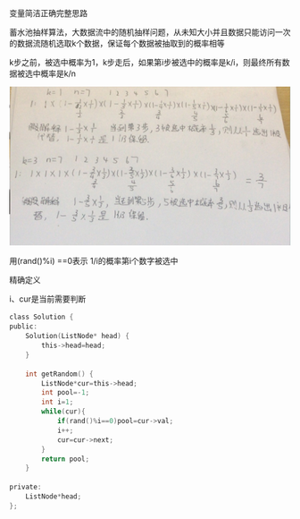 变量简洁正确完整思路

蓄水池抽样算法，大数据流中的随机抽样问题，从未知大小并且数据只能访问一次的数据流随机选取k个数据，保证每个数据被抽取到的概率相等

k步之前，被选中概率为1，k步走后，如果第i步被选中的概率是k/i，则最终所有数据被选中概率是k/n

![img](image/1629007183562.png)

用(rand()%i) ==0表示 1/i的概率第i个数字被选中

精确定义

i、cur是当前需要判断

```c
class Solution {
public:
    Solution(ListNode* head) {
        this->head=head;
    }
    
    int getRandom() {
        ListNode*cur=this->head;
        int pool=-1;
        int i=1;
        while(cur){
            if(rand()%i==0)pool=cur->val;
            i++;
            cur=cur->next;
        }
        return pool;
    }

private:
    ListNode*head;
};
```

